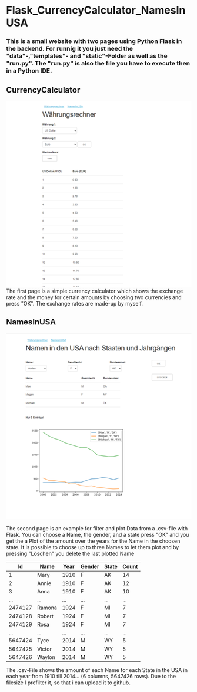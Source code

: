 # Flask_CurrencyCalculator_NamesInUSA
### This is a small website with two pages using Python Flask in the backend. For runnig it you just need the "data"-,"templates"- and "static"-Folder as well as the "run.py". The "run.py" is also the file you have to execute then in a Python IDE. 
## CurrencyCalculator
![](/Examples/example_CurrencyCalculator.png)
The first page is a simple currency calculator which shows the exchange rate and the money for certain amounts by choosing two currencies and press "OK". The exchange rates are made-up by myself.

## NamesInUSA
![](/Examples/example_NamesInUSA.png)

The second page is an example for filter and plot Data from a .csv-file with Flask. 
You can choose a Name, the gender, and a state press "OK" and you get the a Plot of the amount over the years for the Name in the choosen state. It is possible to choose up to three Names to let them plot and by pressing "Löschen" you delete the last plotted Name

Id | Name | Year | Gender | State | Count
-------- | -------- | -------- | -------- | -------- | --------
1   | Mary  | 1910 | F | AK | 14  
2   | Annie   | 1910  | F | AK | 12
3   | Anna  | 1910  | F | AK | 10 |  
...   | ...   | ...   | ... | ... | ... | ... 
2474127 | Ramona | 1924 | F | MI | 7  
2474128 | Robert | 1924 | F | MI | 7  
2474129 | Rosa | 1924 | F | MI | 7  
...   | ...   | ...   | ... | ... | ... | ... 
5647424 | Tyce | 2014 | M | WY | 5  
5647425 | Victor | 2014 | M | WY | 5  
5647426 | Waylon | 2014 | M | WY | 5

The .csv-File shows the amount of each Name for each State in the USA in each year from 1910 till 2014... (6 columns, 5647426 rows). Due to the filesize I prefilter it, so that i can upload it to github. 
